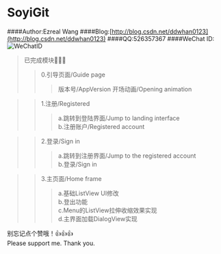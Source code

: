 # SoyiGit
####Author:Ezreal Wang
####Blog:[http://blog.csdn.net/ddwhan0123](http://blog.csdn.net/ddwhan0123) 
####QQ:526357367
####WeChat ID:<br>![WeChatID](https://github.com/ddwhan0123/SoyiGit/blob/master/Soyi/WeChatID.JPG "二维码")
>已完成模块:clap::clap::clap:
>>0.引导页面/Guide page
>>>版本号/AppVersion
>>>开场动画/Opening animation


>>1.注册/Registered<br>
>>>a.跳转到登陆界面/Jump to landing interface<br>
>>>b.注册账户/Registered account

>>2.登录/Sign in<br>
>>>a.跳转到注册界面/Jump to the registered account<br>
>>>b.登录/Sign in<br>


>>3.主页面/Home frame<br>
>>>a.基础ListView UI修改<br>
>>>b.登出功能<br>
>>>c.Menu的ListView拉伸收缩效果实现<br>
>>>d.主界面加载DialogView实现

别忘记点个赞哦！:thumbsup::thumbsup::thumbsup:
<br>
Please support me. Thank you.
